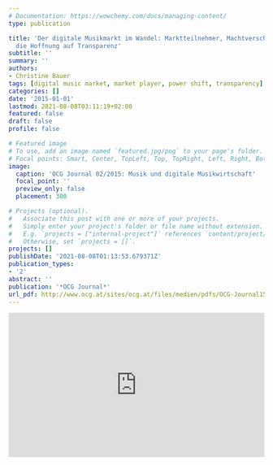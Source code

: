 ```yaml
---
# Documentation: https://wowchemy.com/docs/managing-content/
type: publication

title: 'Der digitale Musikmarkt im Wandel: Marktteilnehmer, Machtverschiebungen und
  die Hoffnung auf Transparenz'
subtitle: ''
summary: ''
authors:
- Christine Bauer
tags: [digital music market, market player, power shift, transparency]
categories: []
date: '2015-01-01'
lastmod: 2021-08-08T03:11:19+02:00
featured: false
draft: false
profile: false

# Featured image
# To use, add an image named `featured.jpg/png` to your page's folder.
# Focal points: Smart, Center, TopLeft, Top, TopRight, Left, Right, BottomLeft, Bottom, BottomRight.
image:
  caption: 'OCG Journal 02/2015: Musik und digitale Musikwirtschaft'
  focal_point: ''
  preview_only: false
  placement: 300

# Projects (optional).
#   Associate this post with one or more of your projects.
#   Simply enter your project's folder or file name without extension.
#   E.g. `projects = ["internal-project"]` references `content/project/deep-learning/index.md`.
#   Otherwise, set `projects = []`.
projects: []
publishDate: '2021-08-08T01:13:53.679371Z'
publication_types:
- '2'
abstract: ''
publication: '*OCG Journal*'
url_pdf: http://www.ocg.at/sites/ocg.at/files/medien/pdfs/OCG-Journal1502.pdf
---
```



<style>.embed-container { position: relative; padding-bottom:56.25%; height:0; overflow: hidden; max-width: 100%; } .embed-container iframe, .embed-container object, .embed-container embed { position: absolute; top: 0; left: 0; width: 100%; height: 100%;}</style><div class='embed-container' data-page-width='480' data-page-height='640' id='ypembedcontainer' ><iframe   src="https://www.yumpu.com/de/embed/view/H5LQoAaZ9N4jRkhv" frameborder="0" allowfullscreen="true"  allowtransparency="true"></iframe><br><a href="https://www.yumpu.com/de/document/view/53616280/ocg-journal-02-2015-musik-und-digitale-musikwirtschaft" title="OCG Journal 02/2015: Musik und digitale Musikwirtschaft" target="_blank">OCG Journal 02/2015: Musik und digitale Musikwirtschaft</a></div><script src='https://players.yumpu.com/modules/embed/yp_r_iframe.js' ></script>